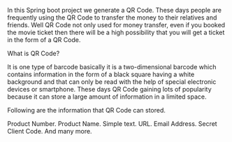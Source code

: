 <p>In this Spring boot project we generate a QR Code. These days people are frequently using the QR Code to transfer the money to their relatives and friends.
Well QR Code not only used for money transfer, even if you booked the movie ticket then there will be a high possibility that you will get a ticket in the form of a QR Code.</p>

<p>What is QR Code?</p>
<p>It is one type of barcode basically it is a two-dimensional barcode which contains information in the form of a black square having a white background and that can only be read with the help of special electronic devices or smartphone.
These days QR Code gaining lots of popularity because it can store a large amount of information in a limited space.</p>

Following are the information that QR Code can stored.

Product Number.
Product Name.
Simple text.
URL.
Email Address.
Secret Client Code.
And many more.
